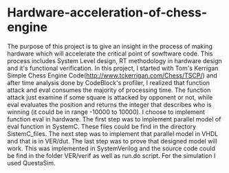 # Hardware-acceleration-of-chess-engine

The purpose of this project is to give an insight in the process of making hardware which will accelerate the critical point of sowftware code. This process includes System Level design, RT methodology in hardware design and it's functional verification. In this project, I started with Tom's Kerrigan Simple Chess Engine Code(http://www.tckerrigan.com/Chess/TSCP/) and after time analysis done by CodeBlock's profiler, I realized that function attack and eval consumes the majority of processing time. The function attack just examine if some square is attacked by opponent or not, while eval evaluates the position and returns the integer that describes who is winning (it could be in range -10000 to 10000). I choose to implement function eval in hardware. The first step was to implement parallel model of eval function in SystemC. These files could be find in the directory SistemC_files. The next step was to implement that parallel model in VHDL and that is in VER/dut. The last step was to prove that designed model will work. This was implemented in SystemVerilog and the source code could be find in the folder VER/verif as well as run.do script. For the simulation I used QuestaSim.

